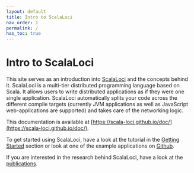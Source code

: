 ```yaml
---
layout: default
title: Intro to ScalaLoci
nav_order: 1
permalink: /
has_toc: true
---
```

# Intro to ScalaLoci
This site serves as an introduction into [ScalaLoci](https://scala-loci.github.io/) and the concepts behind it. ScalaLoci is a multi-tier distributed programming language based on Scala. It allows users to write distributed applications as if they were one single application. ScalaLoci automatically splits your code across the different compile targets (currently JVM applications as well as JavaScript web-applications are supported) and takes care of the networking logic.

This documentation is available at [https://scala-loci.github.io/doc/](https://scala-loci.github.io/doc/).

To get started using ScalaLoci, have a look at the tutorial in the [Getting Started](getting_started/getting_started) section or look at one of the example applications on [Github](https://github.com/scala-loci/examples-simple).

If you are interested in the research behind ScalaLoci, have a look at the [publications](https://scala-loci.github.io/#publications).